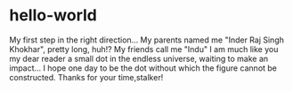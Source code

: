 # hello-world
My first step in the right direction...
My parents named me "Inder Raj Singh Khokhar", pretty long, huh!?
My friends call me "Indu"
I am much like you my dear reader a small dot in the endless universe, waiting to make an impact... I hope one day to be the dot without which the figure cannot be constructed. 
Thanks for your time,stalker!
